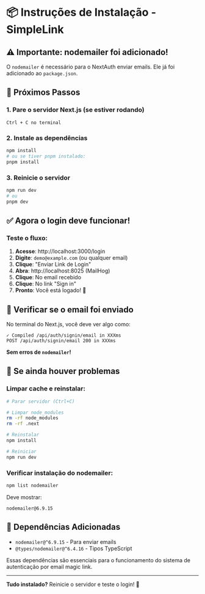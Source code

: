 # 📦 Instruções de Instalação - SimpleLink

## ⚠️ Importante: nodemailer foi adicionado!

O `nodemailer` é necessário para o NextAuth enviar emails. Ele já foi adicionado ao `package.json`.

## 🔄 Próximos Passos

### 1. Pare o servidor Next.js (se estiver rodando)

```
Ctrl + C no terminal
```

### 2. Instale as dependências

```bash
npm install
# ou se tiver pnpm instalado:
pnpm install
```

### 3. Reinicie o servidor

```bash
npm run dev
# ou
pnpm dev
```

## ✅ Agora o login deve funcionar!

### Teste o fluxo:

1. **Acesse**: http://localhost:3000/login
2. **Digite**: `demo@example.com` (ou qualquer email)
3. **Clique**: "Enviar Link de Login"
4. **Abra**: http://localhost:8025 (MailHog)
5. **Clique**: No email recebido
6. **Clique**: No link "Sign in"
7. **Pronto**: Você está logado! 🎉

## 📧 Verificar se o email foi enviado

No terminal do Next.js, você deve ver algo como:

```
✓ Compiled /api/auth/signin/email in XXXms
POST /api/auth/signin/email 200 in XXXms
```

**Sem erros de `nodemailer`!**

## 🐛 Se ainda houver problemas

### Limpar cache e reinstalar:

```bash
# Parar servidor (Ctrl+C)

# Limpar node_modules
rm -rf node_modules
rm -rf .next

# Reinstalar
npm install

# Reiniciar
npm run dev
```

### Verificar instalação do nodemailer:

```bash
npm list nodemailer
```

Deve mostrar:

```
nodemailer@6.9.15
```

## 📝 Dependências Adicionadas

- `nodemailer@^6.9.15` - Para enviar emails
- `@types/nodemailer@^6.4.16` - Tipos TypeScript

Essas dependências são essenciais para o funcionamento do sistema de autenticação por email magic link.

---

**Tudo instalado?** Reinicie o servidor e teste o login! 🚀
